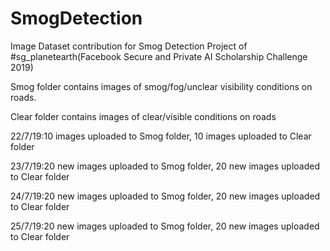 # SmogDetection

Image Dataset contribution for Smog Detection Project of #sg_planetearth(Facebook Secure and Private AI Scholarship Challenge 2019)

Smog folder contains images of smog/fog/unclear visibility conditions on roads.

Clear folder contains images of clear/visible conditions on roads

22/7/19:10 images uploaded to Smog folder, 10 images uploaded to Clear folder

23/7/19:20 new images uploaded to Smog folder, 20 new images uploaded to Clear folder

24/7/19:20 new images uploaded to Smog folder, 20 new images uploaded to Clear folder

25/7/19:20 new images uploaded to Smog folder, 20 new images uploaded to Clear folder
